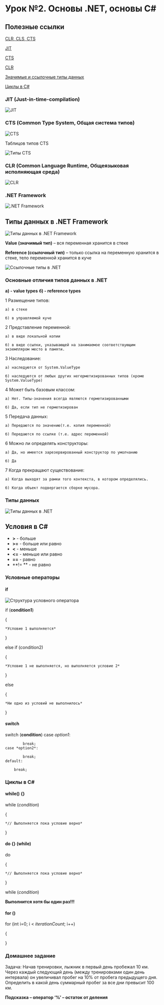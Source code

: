 # Урок №2. Основы .NET, основы C#

## Полезные ссылки

[CLR, CLS, CTS](https://www.codeproject.com/articles/781096/what-is-il-code-clr-cts-cls-jit)

[JIT](https://www.telerik.com/blogs/understanding-net-just-in-time-compilation)

[CTS](https://docs.microsoft.com/en-us/dotnet/standard/base-types/common-type-system)

[CLR](https://docs.microsoft.com/ru-ru/dotnet/standard/clr)

[Значимые и ссылочные типы данных](http://www.albahari.com/valuevsreftypes.aspx)

[Циклы в C#](http://csharp.net-tutorials.com/basics/loops/)


### JIT (Just-in-time-compilation)

![JIT](/images/jit.png)

### CTS (Common Type System, Общая система типов)

![CTS](/images/cts.png)

Таблицов типов CTS

![Типы CTS](/images/cts-datatypes.png)

### CLR (Common Language Runtime, Общеязыковая исполняющая среда)

![CLR](/images/clr.png)

### .NET Framework

![.NET Framework](/images/dotnet.png)

## Типы данных в .NET Framework

![Типы данных в .NET Framework](/images/dotnet-datatypes.png)

**Value (значимый тип)** – вся переменная хранится в стеке

**Reference (ссылочный тип)** – только ссылка на переменную хранится в стеке, тело переменной хранится в куче

![Ссылочные типы в .NET](/images/reference-datatype.png)

### Основные отличия типов данных в .NET

**a) - value types**
**б) - reference types**

1 Размещение типов: 

	а) в стеке
	
	б) в управляемой куче
	
2 Представление переменной: 

	а) в виде локальной копии
	
	б) в виде ссылки, указывающей на занимаемое соответствующим экземпляром место в памяти.
	
3 Наследование:

	а) наследуются от System.ValueType
	
	б) наследуются от любых других негерметизированных типов (кроме System.ValueType)
	
4 Может быть базовым классом:

	а) Нет. Типы-значения всегда являются герметизированными
	
	б) Да, если тип не герметизирован
	
5 Передача данных:

	а) Передаются по значению(т.е. копия переменной)
	
	б) Передаются по ссылке (т.е. адрес переменной)
	
6 Можно ли определять конструкторы: 

	а) Да, но имеется зарезервированный конструктор по умолчанию
	
	б) Да
	
7 Когда прекращают существование:

	а) Когда выходят за рамки того контекста, в котором определялись.
	
	б) Когда объект подвергается сборке мусора.
	


### Типы данных

![Типы данных в .NET](/images/dotnet-types.png)

## Условия в C#

* **>**  - больше
* **>=**  - больше или равно
* **<** - меньше
* **<=** - меньше или равно
* **==** - равно
* **!= ** - не равно

### Условные операторы

#### if

![Структура условного оператора](/images/conditions.png)

if (**condition1**) 

{

    *Условие 1 выполняется*
	
}

else if (condition2) 

{

    *Условие 1 не выполняется, но выполняется условие 2*
	
}

else 

{

    *Ни одно из условий не выполнилось*
	
}


#### switch

switch (**condition**)
     case *option1*:
           
            break;
	case *option2*:
           
            break;
	default:
	
		break;

### Циклы в C#

#### while() {}

while (*condition*)

{

	*// Выполняется пока условие верно*
	
}

#### do {} (while)

do  

{

	*// Выполняется пока условие верно*
	
} 

while (*condition*)

**Выполнится хотя бы один раз!!!**

#### for ()

for (int i=0; i < *iterationCount*; i++) 

{

}


### Домашнее задание

Задача: Начав тренировки, лыжник в первый день пробежал 10 км. Через каждый следующий день (между тренировками один день интервала) он увеличивал пробeг на 10% от пробега предыдущего дня. Определить в какой день суммарный пробег за все дни превысит 100 км. 
	
**Подсказка – оператор ‘%’ – остаток от деления**

